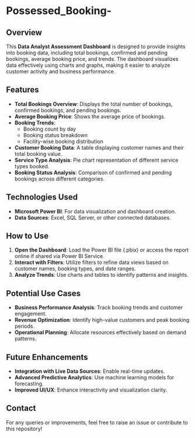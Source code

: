 # Possessed_Booking-

## Overview
This **Data Analyst Assessment Dashboard** is designed to provide insights into booking data, including total bookings, confirmed and pending bookings, average booking price, and trends. The dashboard visualizes data effectively using charts and graphs, making it easier to analyze customer activity and business performance.

## Features
- **Total Bookings Overview**: Displays the total number of bookings, confirmed bookings, and pending bookings.
- **Average Booking Price**: Shows the average price of bookings.
- **Booking Trends**:
  - Booking count by day
  - Booking status breakdown
  - Facility-wise booking distribution
- **Customer Booking Data**: A table displaying customer names and their total booking value.
- **Service Type Analysis**: Pie chart representation of different service types booked.
- **Booking Status Analysis**: Comparison of confirmed and pending bookings across different categories.

## Technologies Used
- **Microsoft Power BI**: For data visualization and dashboard creation.
- **Data Sources**: Excel, SQL Server, or other connected databases.

## How to Use
1. **Open the Dashboard**: Load the Power BI file (.pbix) or access the report online if shared via Power BI Service.
2. **Interact with Filters**: Utilize filters to refine data views based on customer names, booking types, and date ranges.
3. **Analyze Trends**: Use charts and tables to identify patterns and insights.

## Potential Use Cases
- **Business Performance Analysis**: Track booking trends and customer engagement.
- **Revenue Optimization**: Identify high-value customers and peak booking periods.
- **Operational Planning**: Allocate resources effectively based on demand patterns.

## Future Enhancements
- **Integration with Live Data Sources**: Enable real-time updates.
- **Advanced Predictive Analytics**: Use machine learning models for forecasting.
- **Improved UI/UX**: Enhance interactivity and visualization clarity.

## Contact
For any queries or improvements, feel free to raise an issue or contribute to this repository!

